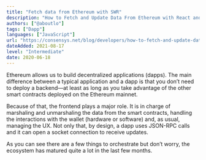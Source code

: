 ```yaml
---
title: "Fetch data from Ethereum with SWR"
description: "How to Fetch and Update Data From Ethereum with React and SWR"
authors: ["@aboutlo"]
tags: ["Dapp"]
languages: ["JavaScript"]
url: "https://consensys.net/blog/developers/how-to-fetch-and-update-data-from-ethereum-with-react-and-swr/"
dateAdded: 2021-08-17
level: "Intermediate"
date: 2020-06-18
---
```


Ethereum allows us to build decentralized applications (dapps). The main difference between a typical application and a dapp is that you don’t need to deploy a backend—at least as long as you take advantage of the other smart contracts deployed on the Ethereum mainnet.

Because of that, the frontend plays a major role. It is in charge of marshaling and unmarshaling the data from the smart contracts, handling the interactions with the wallet (hardware or software) and, as usual, managing the UX. Not only that, by design, a dapp uses JSON-RPC calls and it can open a socket connection to receive updates.

As you can see there are a few things to orchestrate but don’t worry, the ecosystem has matured quite a lot in the last few months.